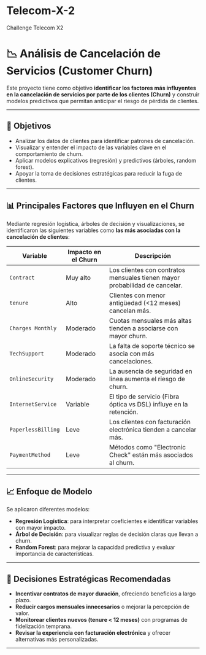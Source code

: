 # Telecom-X-2
Challenge Telecom X2
# 📉 Análisis de Cancelación de Servicios (Customer Churn)

Este proyecto tiene como objetivo **identificar los factores más influyentes en la cancelación de servicios por parte de los clientes (Churn)** y construir modelos predictivos que permitan anticipar el riesgo de pérdida de clientes.

---

## 🎯 Objetivos

- Analizar los datos de clientes para identificar patrones de cancelación.
- Visualizar y entender el impacto de las variables clave en el comportamiento de churn.
- Aplicar modelos explicativos (regresión) y predictivos (árboles, random forest).
- Apoyar la toma de decisiones estratégicas para reducir la fuga de clientes.

---

## 📊 Principales Factores que Influyen en el Churn

Mediante regresión logística, árboles de decisión y visualizaciones, se identificaron las siguientes variables como **las más asociadas con la cancelación de clientes**:

| Variable              | Impacto en el Churn | Descripción                                                             |
|-----------------------|---------------------|-------------------------------------------------------------------------|
| `Contract`            | Muy alto            | Los clientes con contratos mensuales tienen mayor probabilidad de cancelar. |
| `tenure`              | Alto                | Clientes con menor antigüedad (<12 meses) cancelan más.                  |
| `Charges Monthly`     | Moderado            | Cuotas mensuales más altas tienden a asociarse con mayor churn.         |
| `TechSupport`         | Moderado            | La falta de soporte técnico se asocia con más cancelaciones.            |
| `OnlineSecurity`      | Moderado            | La ausencia de seguridad en línea aumenta el riesgo de churn.           |
| `InternetService`     | Variable            | El tipo de servicio (Fibra óptica vs DSL) influye en la retención.      |
| `PaperlessBilling`    | Leve                | Los clientes con facturación electrónica tienden a cancelar más.        |
| `PaymentMethod`       | Leve                | Métodos como "Electronic Check" están más asociados al churn.           |

---

## 📈 Enfoque de Modelo

Se aplicaron diferentes modelos:

- **Regresión Logística**: para interpretar coeficientes e identificar variables con mayor impacto.
- **Árbol de Decisión**: para visualizar reglas de decisión claras que llevan a churn.
- **Random Forest**: para mejorar la capacidad predictiva y evaluar importancia de características.

---

## 📌 Decisiones Estratégicas Recomendadas

- **Incentivar contratos de mayor duración**, ofreciendo beneficios a largo plazo.
- **Reducir cargos mensuales innecesarios** o mejorar la percepción de valor.
- **Monitorear clientes nuevos (tenure < 12 meses)** con programas de fidelización temprana.
- **Revisar la experiencia con facturación electrónica** y ofrecer alternativas más personalizadas.

---



